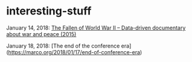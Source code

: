 # interesting-stuff

January 14, 2018:
[The Fallen of World War II – Data-driven documentary about war and peace (2015)](http://www.fallen.io/ww2/)

January 18, 2018:
[The end of the conference era] (https://marco.org/2018/01/17/end-of-conference-era)
